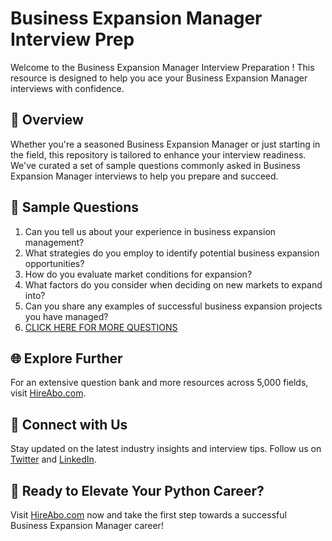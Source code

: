 # Business Expansion Manager Interview Prep

Welcome to the Business Expansion Manager Interview Preparation ! This resource is designed to help you ace your Business Expansion Manager interviews with confidence.

## 🚀 Overview

Whether you're a seasoned Business Expansion Manager or just starting in the field, this repository is tailored to enhance your interview readiness. We've curated a set of sample questions commonly asked in Business Expansion Manager interviews to help you prepare and succeed.

## 📝 Sample Questions

1. Can you tell us about your experience in business expansion management?
2. What strategies do you employ to identify potential business expansion opportunities?
3. How do you evaluate market conditions for expansion?
4. What factors do you consider when deciding on new markets to expand into?
5. Can you share any examples of successful business expansion projects you have managed?
6. [CLICK HERE FOR MORE QUESTIONS](https://hireabo.com/job/1_4_44/Business%20Expansion%20Manager)

## 🌐 Explore Further

For an extensive question bank and more resources across 5,000 fields, visit [HireAbo.com](https://www.hireabo.com).

## 📱 Connect with Us

Stay updated on the latest industry insights and interview tips. Follow us on [Twitter](https://twitter.com/hireabo) and [LinkedIn](https://www.linkedin.com/in/hire-abo-3609972a8/).

## 🚀 Ready to Elevate Your Python Career?

Visit [HireAbo.com](https://www.hireabo.com) now and take the first step towards a successful Business Expansion Manager career!